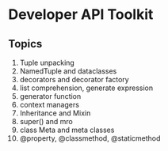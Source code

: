 # Developer API Toolkit

## Topics

01. Tuple unpacking
02. NamedTuple and dataclasses
03. decorators and decorator factory
04. list comprehension, generate expression
05. generator function
06. context managers
07. Inheritance and Mixin
08. super() and mro
09. class Meta and meta classes
10. @property, @classmethod, @staticmethod
